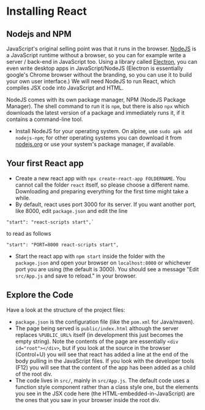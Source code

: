 # Installing React

## Nodejs and NPM

JavaScript's original selling point was that it runs in the browser. [NodeJS](nodejs.org) is a JavaScript runtime without a browser, so you can for example write a server / back-end in JavaScript too. Using a library called [Electron](electronjs.org), you can even write desktop apps in JavaScript/NodeJS (Electron is essentially google's Chrome browser without the branding, so you can use it to build your own user interface.) We will need NodeJS to run React, which compiles JSX code into JavaScript and HTML.

NodeJS comes with its own package manager, NPM (NodeJS Package Manager). The shell command to run it is `npm`, but there is also `npx` which downloads the latest version of a package and immediately runs it, if it contains a command-line tool.

  - Install NodeJS for your operating system. On alpine, use `sudo apk add nodejs-npm`; for other operating systems you can download it from [nodejs.org](https://nodejs.org/en/) or use your system's package manager, if available.

## Your first React app

  - Create a new react app with `npx create-react-app FOLDERNAME`. You cannot call the folder `react` itself, so please choose a different name. Downloading and preparing everything for the first time might take a while.
  - By default, react uses port 3000 for its server. If you want another port, like 8000, edit `package.json` and edit the line 

``` 
"start": "react-scripts start",`
```

to read as follows

```
"start": "PORT=8000 react-scripts start",
```

  - Start the react app with `npm start` inside the folder with the `package.json` and open your browser on `localhost:8000` or whichever port you are using (the default is 3000). You should see a message "Edit `src/App.js` and save to reload." in your browser.

## Explore the Code
Have a look at the structure of the project files:

  - `package.json` is the configuration file (like the `pom.xml` for Java/maven).
  - The page being served is `public/index.html` although the server replaces `%PUBLIC_URL%` itself (in development this just becomes the empty string). Note the contents of the page are essentially `<div id="root"></div>`, but if you look at the source in the browser (Control+U) you will see that react has added a line at the end of the body pulling in the JavaScript files. If you look with the developer tools (F12) you will see that the content of the app has been added as a child of the root div.
  - The code lives in `src/`, mainly in `src/App.js`. The default code uses a function style component rather than a class style one, but the elements you see in the JSX code here (the HTML-embedded-in-JavaScript) are the ones that you saw in your browser inside the root div.
